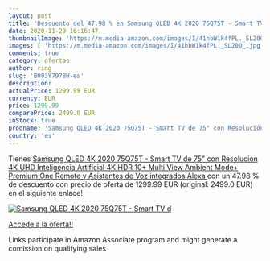 ```yaml
---
layout: post
title: 'Descuento del 47.98 % en Samsung QLED 4K 2020 75Q75T - Smart TV d'
date: 2020-11-29 16:16:47
thumbnailImage: 'https://m.media-amazon.com/images/I/41hbW1k4fPL._SL200_.jpg'
images: [ 'https://m.media-amazon.com/images/I/41hbW1k4fPL._SL200_.jpg' ]
comments: true
category: ofertas
author: ring
slug: 'B083Y7978H-es'
description:
actualPrice: 1299.99 EUR
currency: EUR
price: 1299.99
comparePrice: 2499.0 EUR
inStock: true
prodname: 'Samsung QLED 4K 2020 75Q75T - Smart TV de 75" con Resolución 4K UHD  Inteligencia Artificial 4K  HDR 10+  Multi View  Ambient Mode+  Premium One Remote y Asistentes de Voz integrados  Alexa '
country: 'es'
---
```


Tienes [Samsung QLED 4K 2020 75Q75T - Smart TV de 75" con Resolución 4K UHD  Inteligencia Artificial 4K  HDR 10+  Multi View  Ambient Mode+  Premium One Remote y Asistentes de Voz integrados  Alexa ](https://www.amazon.es/dp/B083Y7978H/?tag=tolees-21) con un 47.98 % de descuento con precio de oferta de 1299.99 EUR (original: 2499.0 EUR) en el siguiente enlace!

[![Samsung QLED 4K 2020 75Q75T - Smart TV d](https://m.media-amazon.com/images/I/41hbW1k4fPL._SL200_.jpg)](https://www.amazon.es/dp/B083Y7978H/?tag=tolees-21)

[Accede a la oferta!!](https://www.amazon.es/dp/B083Y7978H/?tag=tolees-21)

Links participate in Amazon Associate program and might generate a comission on qualifying sales


